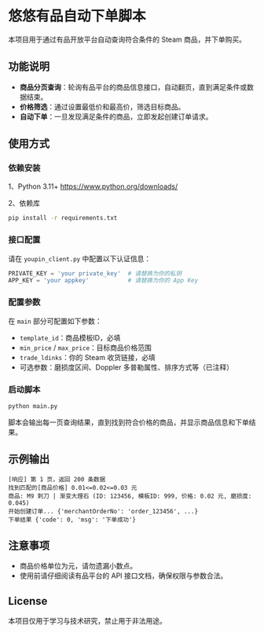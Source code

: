 

# 悠悠有品自动下单脚本

本项目用于通过有品开放平台自动查询符合条件的 Steam 商品，并下单购买。

## 功能说明

* **商品分页查询**：轮询有品平台的商品信息接口，自动翻页，直到满足条件或数据结束。
* **价格筛选**：通过设置最低价和最高价，筛选目标商品。
* **自动下单**：一旦发现满足条件的商品，立即发起创建订单请求。

## 使用方式

### 依赖安装
1、Python 3.11+ https://www.python.org/downloads/

2、依赖库
```bash
pip install -r requirements.txt
```

### 接口配置

请在 `youpin_client.py` 中配置以下认证信息：

```python
PRIVATE_KEY = 'your private_key'  # 请替换为你的私钥
APP_KEY = 'your appkey'           # 请替换为你的 App Key
```
### 配置参数

在 `main` 部分可配置如下参数：

* `template_id`：商品模板ID，必填
* `min_price` / `max_price`：目标商品价格范围
* `trade_ldinks`：你的 Steam 收货链接，必填
* 可选参数：磨损度区间、Doppler 多普勒属性、排序方式等（已注释）

### 启动脚本

```bash
python main.py
```

脚本会输出每一页查询结果，直到找到符合价格的商品，并显示商品信息和下单结果。

## 示例输出

```
[响应] 第 1 页，返回 200 条数据
找到匹配的[商品价格] 0.01<=0.02<=0.03 元
商品: M9 刺刀 | 渐变大理石 (ID: 123456, 模板ID: 999, 价格: 0.02 元, 磨损度: 0.045)
开始创建订单... {'merchantOrderNo': 'order_123456', ...}
下单结果 {'code': 0, 'msg': '下单成功'}
```

## 注意事项
* 商品价格单位为元，请勿遗漏小数点。
* 使用前请仔细阅读有品平台的 API 接口文档，确保权限与参数合法。
## License

本项目仅用于学习与技术研究，禁止用于非法用途。

